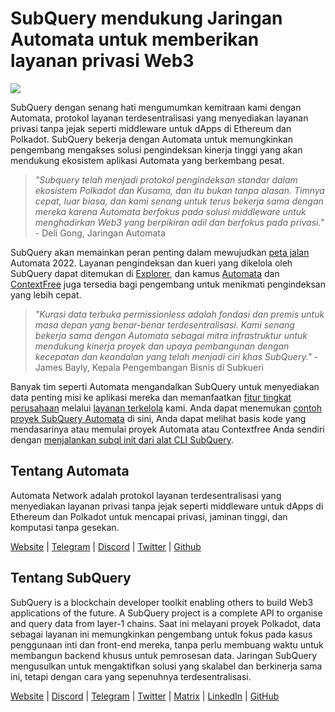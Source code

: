 # SubQuery mendukung Jaringan Automata untuk memberikan layanan privasi Web3

![](https://miro.medium.com/max/1400/0*XWP1ZY08LRe-eupF)

SubQuery dengan senang hati mengumumkan kemitraan kami dengan Automata, protokol layanan terdesentralisasi yang menyediakan layanan privasi tanpa jejak seperti middleware untuk dApps di Ethereum dan Polkadot. SubQuery bekerja dengan Automata untuk memungkinkan pengembang mengakses solusi pengindeksan kinerja tinggi yang akan mendukung ekosistem aplikasi Automata yang berkembang pesat.

> _"Subquery telah menjadi protokol pengindeksan standar dalam ekosistem Polkadot dan Kusama, dan itu bukan tanpa alasan. Timnya cepat, luar biasa, dan kami senang untuk terus bekerja sama dengan mereka karena Automata berfokus pada solusi middleware untuk menghadirkan Web3 yang berpikiran adil dan berfokus pada privasi."_ - Deli Gong, Jaringan Automata

SubQuery akan memainkan peran penting dalam mewujudkan [peta jalan](https://medium.com/atanetwork/automata-network-2022-in-sight-805871cff6c0) Automata 2022. Layanan pengindeksan dan kueri yang dikelola oleh SubQuery dapat ditemukan di [Explorer](https://explorer.subquery.network/), dan kamus [Automata](https://explorer.subquery.network/subquery/subquery/automata-dictionary) dan [ContextFree](https://explorer.subquery.network/subquery/subquery/contextfree-dictionary) juga tersedia bagi pengembang untuk menikmati pengindeksan yang lebih cepat.

> _"Kurasi data terbuka permissionless adalah fondasi dan premis untuk masa depan yang benar-benar terdesentralisasi. Kami senang bekerja sama dengan Automata sebagai mitra infrastruktur untuk mendukung kinerja proyek dan upaya pembangunan dengan kecepatan dan keandalan yang telah menjadi ciri khas SubQuery."_ - James Bayly, Kepala Pengembangan Bisnis di Subkueri

Banyak tim seperti Automata mengandalkan SubQuery untuk menyediakan data penting misi ke aplikasi mereka dan memanfaatkan [fitur tingkat perusahaan](../blogs/20211228-enterprise-hosted.md) melalui [layanan terkelola](https://project.subquery.network/) kami. Anda dapat menemukan [contoh proyek SubQuery Automata](https://github.com/subquery/automata-subql-starter) di sini, Anda dapat melihat basis kode yang mendasarinya atau memulai proyek Automata atau Contextfree Anda sendiri dengan [menjalankan subql init dari alat CLI SubQuery](https://doc.subquery.network/create/introduction/).

## Tentang Automata

Automata Network adalah protokol layanan terdesentralisasi yang menyediakan layanan privasi tanpa jejak seperti middleware untuk dApps di Ethereum dan Polkadot untuk mencapai privasi, jaminan tinggi, dan komputasi tanpa gesekan.

[Website](https://ata.network/) | [Telegram](http://xata.to/telegram) | [Discord](http://xata.to/discord) | [Twitter](http://xata.to/twitter) | [Github](http://xata.to/github)

## Tentang SubQuery

SubQuery is a blockchain developer toolkit enabling others to build Web3 applications of the future. A SubQuery project is a complete API to organise and query data from layer-1 chains. Saat ini melayani proyek Polkadot, data sebagai layanan ini memungkinkan pengembang untuk fokus pada kasus penggunaan inti dan front-end mereka, tanpa perlu membuang waktu untuk membangun backend khusus untuk pemrosesan data. Jaringan SubQuery mengusulkan untuk mengaktifkan solusi yang skalabel dan berkinerja sama ini, tetapi dengan cara yang sepenuhnya terdesentralisasi.

[Website](https://subquery.network/) | [Discord](https://discord.com/invite/78zg8aBSMG) | [Telegram](https://t.me/subquerynetwork) | [Twitter](https://twitter.com/subquerynetwork) | [Matrix](https://matrix.to/#/#subquery:matrix.org) | [LinkedIn](https://www.linkedin.com/company/subquery) | [GitHub](https://github.com/subquery)
